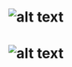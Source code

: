 ![alt text](https://aleijox7.github.io/nejo-push/web/public/img/logos/logo-black.png)
========================
![alt text](https://aleijox7.github.io/nejo-push/web/public/img/push/reportaito-miarma.gif)
========================